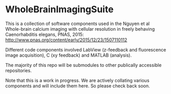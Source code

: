 # WholeBrainImagingSuite

This is a collection of software components used in the Nguyen et al Whole-brain calcium imaging with cellular resolution in freely behaving Caenorhabditis elegans, PNAS, 2015: http://www.pnas.org/content/early/2015/12/23/1507110112

Different code components involved LabView (z-feedback and fluorescence image acquisition), C (xy feedback) and MATLAB (analysis).

The majority of this repo will be submodules to other publically accessible repositories.

Note that this is a work in progress. We are actively collating various components and will include them here. So please check back soon.

